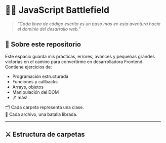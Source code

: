 # 🧙‍♀️ JavaScript Battlefield

> _“Cada línea de código escrita es un paso más en esta aventura hacia el dominio del desarrollo web.”_

## 🌟 Sobre este repositorio

Este espacio guarda mis prácticas, errores, avances y pequeñas grandes victorias en el camino para convertirme en desarrolladora Frontend.  
Contiene ejercicios de:

- Programación estructurada
- Funciones y callbacks
- Arrays, objetos
- Manipulación del DOM
- ¡Y más!

🗂 Cada carpeta representa una clase.  
📁 Cada archivo, una batalla librada.

---

## ⚔️ Estructura de carpetas



